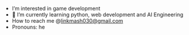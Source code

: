 
- I’m interested in game development
- 🌱 I’m currently learning python, web development and AI Engineering
- How to reach me @linkmash030@gmail.com
-  Pronouns: he


<!---
Robaaaaaa/Robaaaaaa is a ✨ special ✨ repository because its `README.md` (this file) appears on your GitHub profile.
You can click the Preview link to take a look at your changes.
--->
